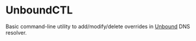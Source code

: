 # UnboundCTL

Basic command-line utility to add/modify/delete overrides in [Unbound](https://github.com/NLnetLabs/unbound) DNS resolver.
